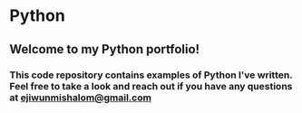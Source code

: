 # Python
## Welcome to my Python portfolio! 
### This code repository contains examples of Python I've written. Feel free to take a look and reach out if you have any questions at ejiwunmishalom@gmail.com

